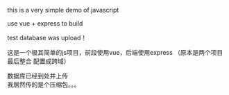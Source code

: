 this is a very simple demo of javascript   

use vue + express to build

test database was upload！

这是一个极其简单的js项目，前段使用vue，后端使用express （原本是两个项目  最后整合 配置成跨域）

数据库已经到处并上传  
我居然传的是个压缩包。。。
